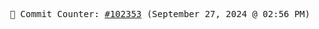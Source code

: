 <p align="center">
    <samp>
        📮 Commit Counter: <a href="https://github.com/Javascript-void0/Javascript-void0/commits/main">#102353</a> (September 27, 2024 @ 02:56 PM)
    </samp>
</p>